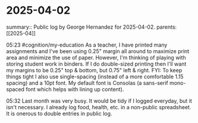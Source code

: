 #  2025-04-02

summary:: Public log by George Hernandez for 2025-04-02.
parents: [[2025-04]]

05:23 #cognition/my-education As a teacher, I have printed many assignments and I've been using 0.25" margin all around to maximize print area and minimize the use of paper. However, I'm thinking of playing with storing student work in binders. If I do double-sized printing then I'll want my margins to be 0.25" top & bottom, but 0.75" left & right. FYI: To keep things tight I also use single-spacing (instead of a more comfortable 1.15 spacing) and a 10pt font. My default font is Consolas (a sans-serif mono-spaced font which helps with lining up content).

05:32 Last month was very busy. It would be tidy if I logged everyday, but it isn't necessary. I already log food, health, etc. in a non-public spreadsheet. It is onerous to double entries in public log.
